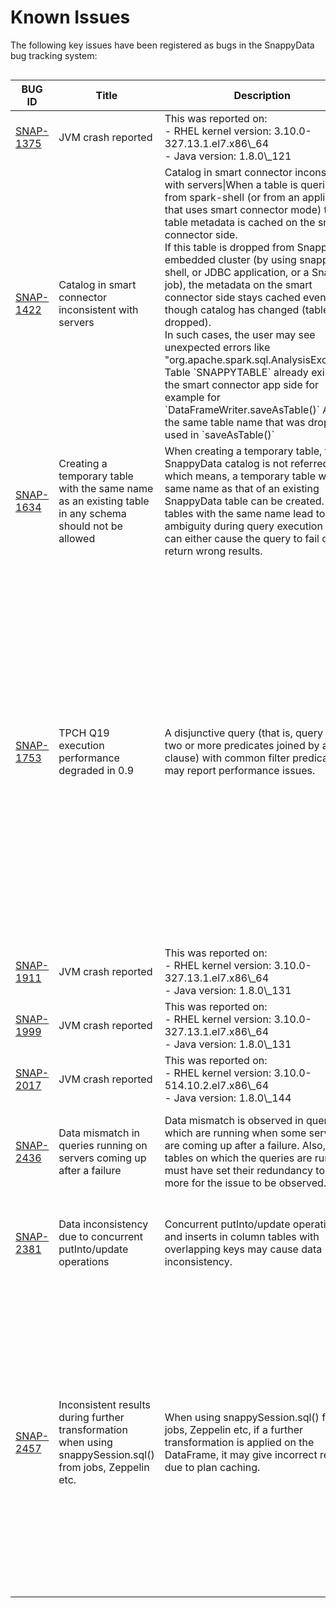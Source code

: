 # Known Issues 
The following key issues have been registered as bugs in the SnappyData bug tracking system:

<table align="left">
<colgroup>
<col width="25%" />
<col width="25%" />
<col width="25%" />
<col width="25%" />
</colgroup>
<thead>
<tr class="header">
<th>BUG ID</th>
<th>Title</th>
<th>Description</th>
<th>Workaround</th>
</tr>
</thead>
<tbody>
<tr class="odd">
<td><a href="https://jirasnappydataio.atlassian.net/browse/SNAP-1375">SNAP-1375</a></td>
<td>JVM crash reported</td>
<td>This was reported on: <br> - RHEL kernel version: 3.10.0-327.13.1.el7.x86\_64 <br> - Java version: 1.8.0\_121</td>
<td>To resolve this, use: </br> - RHEL kernel version: 3.10.0-693.2.2.el7.x86\_64 </br> - Java version: 1.8.0\_144</td>
</tr>
<tr class="odd">
<td><a href="https://jirasnappydataio.atlassian.net/browse/SNAP-1422">SNAP-1422</a></td>
<td>Catalog in smart connector inconsistent with servers</td>
<td>Catalog in smart connector inconsistent with servers|When a table is queried from spark-shell (or from an application that uses smart connector mode) the table metadata is cached on the smart connector side. </br>If this table is dropped from SnappyData embedded cluster (by using snappy-shell, or JDBC application, or a Snappy job), the metadata on the smart connector side stays cached even though catalog has changed (table is dropped). </br>In such cases, the user may see unexpected errors like "org.apache.spark.sql.AnalysisException: Table `SNAPPYTABLE` already exists"  in the smart connector app side for example for `DataFrameWriter.saveAsTable()` API if the same table name that was dropped is used in `saveAsTable()`</td>
<td> 
1. User may either create a new SnappySession in such scenarios </br>OR </br> 
2. Invalidate the cache on the Smart Connector mode, for example by calling </br>  `snappy.sessionCatalog.invalidateAll()`</td>
</tr>
<tr class="even">
<td><a href="https://jirasnappydataio.atlassian.net/browse/SNAP-1634">SNAP-1634</a></td>
<td>Creating a temporary table with the same name as an existing table in any schema should not be allowed</td>
<td>When creating a temporary table, the SnappyData catalog is not referred, which means, a temporary table with the same name as that of an existing SnappyData table can be created. Two tables with the same name lead to ambiguity during query execution and can either cause the query to fail or return wrong results. </br></td>
<td> Ensure that you create temporary tables with a unique name. </td>
</tr>
<tr class="odd">
<td><a href="https://jirasnappydataio.atlassian.net/browse/SNAP-1753">SNAP-1753</a></td>
<td>TPCH Q19 execution performance degraded in 0.9</td>
<td>A disjunctive query (that is, query with two or more predicates joined by an OR clause) with common filter predicates may report performance issues.</td>
<td>To resolve this, the query should be rewritten in the following manner to achieve better performance:
<pre class="pre"><code>  
select
        sum(l_extendedprice) 
    from
        LINEITEM,
        PART
    where
        (
       p_partkey = l_partkey
       and p_size between 1 and 5
 and l_shipinstruct = 'DELIVER IN PERSON'
        )
        or
        (
       p_partkey = l_partkey
       and p_brand = 'Brand#?'
       and l_shipinstruct = 'DELIVER IN PERSON'
        )
</code></pre>
<pre class="pre"><code>
select
        sum(l_extendedprice)
    from
        LINEITEM,
        PART
    where
        ( p_partkey = l_partkey and l_shipinstruct = 'DELIVER IN PERSON') and 
        ( p_size between 1 and 5 or  p_brand = 'Brand#3')
</code></pre>
</td>
</tr>
<tr class="even">
<td><a href="https://jirasnappydataio.atlassian.net/browse/SNAP-1911">SNAP-1911</a></td>
<td>JVM crash reported</td>
<td>This was reported on: <br> -  RHEL kernel version: 3.10.0-327.13.1.el7.x86\_64<br> - Java version: 1.8.0\_131</td>
<td>To resolve this, use: </br> - RHEL kernel version: 3.10.0-693.2.2.el7.x86\_64</br> - Java version: 1.8.0\_144</td>
</tr>
<tr class="odd">
<td><a href="https://jirasnappydataio.atlassian.net/browse/SNAP-1999">SNAP-1999</a></td>
<td>JVM crash reported</td>
<td>This was reported on: <br> - RHEL kernel version: 3.10.0-327.13.1.el7.x86\_64 <br> - Java version: 1.8.0\_131</td>
<td>To resolve this, use: </br> - RHEL kernel version: 3.10.0-693.2.2.el7.x86\_64 </br> - Java version: 1.8.0\_144</td>
</tr>
<tr class="even">
<td><a href="https://jirasnappydataio.atlassian.net/browse/SNAP-2017">SNAP-2017</a></td>
<td>JVM crash reported</td>
<td>This was reported on: <br> - RHEL kernel version: 3.10.0-514.10.2.el7.x86\_64 <br> - Java version: 1.8.0\_144</td>
<td>To resolve this, use: </br> -  RHEL kernel version: 3.10.0-693.2.2.el7.x86\_64 </br> - Java version: 1.8.0\_144</td>
</tr>
<tr class="odd">
<td><a href="https://jirasnappydataio.atlassian.net/browse/SNAP-2436">SNAP-2436</a></td>
<td>Data mismatch in queries running on servers coming up after a failure</td>
<td>Data mismatch is observed in queries which are running when some servers are coming up after a failure. Also, the tables on which the queries are running must have set their redundancy to one or more for the issue to be observed. </td>
<td>This issue happens due to Spark retry mechanism with SnappyData tables. To avoid this issue, you can stop all the queries when one or more servers are coming up. If that is not feasible, you should configure the lead node with `spark.task.maxFailures = 0`; </td>
</tr>
<tr class="even">
<td><a href="https://jirasnappydataio.atlassian.net/browse/SNAP-2381">SNAP-2381</a></td>
<td>Data inconsistency due to concurrent putInto/update operations</td>
<td>Concurrent putInto/update operations and inserts in column tables with overlapping keys may cause data inconsistency.  </td>
<td>This problem is not seen when all the concurrent operations deal with different sets of rows. You can either ensure serialized mutable operations on column tables or these should be working on a distinct set of key columns.</td>
</tr>
<tr class="odd">
<td><a href="https://jirasnappydataio.atlassian.net/browse/SNAP-2457">SNAP-2457</a></td>
<td>Inconsistent results during further transformation when using snappySession.sql() from jobs, Zeppelin etc. </td>
<td>When using snappySession.sql() from jobs, Zeppelin etc, if a further transformation is applied on the DataFrame, it may give incorrect results due to plan caching.  </td>
<td>If you are using SnappyJobs and using snappySession.sql("sql string") you must ensure that further transformation is not done. For example:

<pre class="pre"><code>  
val df1 = snappySession.sql("sql string")
val df2 = df1.repartition(12) // modifying df1
df2.collect()
</code></pre>

The above operation will give inconsistent results, if you are using df2 further in your code.
To avoid this problem, you can use snappySession.sqlUncached("sql string"). For example:

<pre class="pre"><code> 
val df1 = snappySession.sqlUncached("sql string")
val df2 = df1.repartition(12) // modifying df1
df2.collect()
</code></pre></td>
</tr>

<!--
<tr class="even">
<td><a href="https://jirasnappydataio.atlassian.net/browse/SNAP-1153">SNAP-1153</a></td>
<td></td>
<td></td>
<td></td>
</tr>
-->
</table>

<!-- 
Format for new rows
<tr class="odd">
<td></td>
<td></td>
<td></td>
<td></td>
</tr>
<tr class="even">
<td></td>
<td></td>
<td></td>
<td></td>
</tr>
-->

